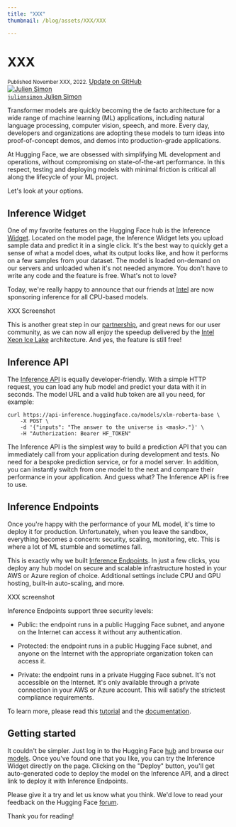```yaml
---
title: "XXX"
thumbnail: /blog/assets/XXX/XXX

---
```


<h1>XXX</h1>

<div class="blog-metadata">
    <small>Published November XXX, 2022.</small>
    <a target="_blank" class="btn no-underline text-sm mb-5 font-sans" href="https://github.com/huggingface/blog/blob/main/openvino.md">
        Update on GitHub
    </a>
</div>

<div class="author-card">
        <a href="https://twitter.com/julsimon">
        <img class="avatar avatar-user" src="https://aeiljuispo.cloudimg.io/v7/https://s3.amazonaws.com/moonup/production/uploads/1633343465505-noauth.jpeg?w=128&h=128&f=face" title="Julien Simon">
        <div class="bfc">
            <code>juliensimon</code>
            <span class=fullname">Julien Simon</span>
        </div>
    </a>
</div>


Transformer models are quickly becoming the de facto architecture for a wide range of machine learning (ML) applications, including natural language processing, computer vision, speech, and more. Every day, developers and organizations are adopting these models to turn ideas into proof-of-concept demos, and demos into production-grade applications. 

At Hugging Face, we are obsessed with simplifying ML development and operations, without compromising on state-of-the-art performance. In this respect, testing and deploying models with minimal friction is critical all along the lifecycle of your ML project. 

Let's look at your options.

## Inference Widget

One of my favorite features on the Hugging Face hub is the Inference [Widget](https://huggingface.co/docs/hub/models-widgets). Located on the model page, the Inference Widget lets you upload sample data and predict it in a single click. It's the best way to quickly get a sense of what a model does, what its output looks like, and how it performs on a few samples from your dataset. The model is loaded on-demand on our servers and unloaded when it's not needed anymore. You don't have to write any code and the feature is free. What's not to love?

Today, we're really happy to announce that our friends at [Intel](https://huggingface.co/intel) are now sponsoring inference for all CPU-based models. 


XXX Screenshot

This is another great step in our [partnership](https://huggingface.co/blog/intel), and great news for our user community, as we can now all enjoy the speedup delivered by the [Intel Xeon Ice Lake](https://www.intel.com/content/www/us/en/products/docs/processors/xeon/3rd-gen-xeon-scalable-processors-brief.html) architecture. And yes, the feature is still free!
 
## Inference API

The [Inference API](https://huggingface.co/docs/api-inference/) is equally developer-friendly. With a simple HTTP request, you can load any hub model and predict your data with it in seconds. The model URL and a valid hub token are all you need, for example: 

```
curl https://api-inference.huggingface.co/models/xlm-roberta-base \
	-X POST \
	-d '{"inputs": "The answer to the universe is <mask>."}' \
	-H "Authorization: Bearer HF_TOKEN"
```

The Inference API is the simplest way to build a prediction API that you can immediately call from your application during development and tests. No need for a bespoke prediction service, or for a model server. In addition, you can instantly switch from one model to the next and compare their performance in your application. And guess what? The Inference API is free to use.

## Inference Endpoints

Once you're happy with the performance of your ML model, it's time to deploy it for production. Unfortunately, when you leave the sandbox, everything becomes a concern: security, scaling, monitoring, etc. This is where a lot of ML stumble and sometimes fall.

This is exactly why we built [Inference Endpoints](https://huggingface.co/inference-endpoints). In just a few clicks, you deploy any hub model on secure and scalable infrastructure hosted in your AWS or Azure region of choice. Additional settings include CPU and GPU hosting, built-in auto-scaling, and more.

XXX screenshot

Inference Endpoints support three security levels:

* Public: the endpoint runs in a public Hugging Face subnet, and anyone on the Internet can access it without any authentication.

* Protected: the endpoint runs in a public Hugging Face subnet, and anyone on the Internet with the appropriate organization token can access it.

* Private: the endpoint runs in a private Hugging Face subnet. It's not accessible on the Internet. It's only available through a private connection in your AWS or Azure account. This will satisfy the strictest compliance requirements.

To learn more, please read this [tutorial](https://huggingface.co/blog/inference-endpoints) and the [documentation](https://huggingface.co/docs/inference-endpoints/).

## Getting started

It couldn't be simpler. Just log in to the Hugging Face [hub](https://huggingface.co/) and browse our [models](https://huggingface.co/models). Once you've found one that you like, you can try the Inference Widget directly on the page. Clicking on the "Deploy" button, you'll get auto-generated code to deploy the model on the Inference API, and a direct link to deploy it with Inference Endpoints.

Please give it a try and let us know what you think. We'd love to read your feedback on the Hugging Face [forum](https://discuss.huggingface.co/).

Thank you for reading!





